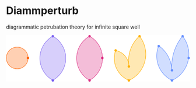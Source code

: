 # Diammperturb
diagrammatic petrubation theory for infinite square well

![diagram image](diagram_image.png)